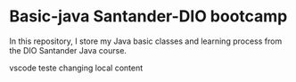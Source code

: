 # Basic-java Santander-DIO bootcamp
In this repository, I store my Java basic classes and learning process from the DIO Santander Java course.

vscode teste changing local content 